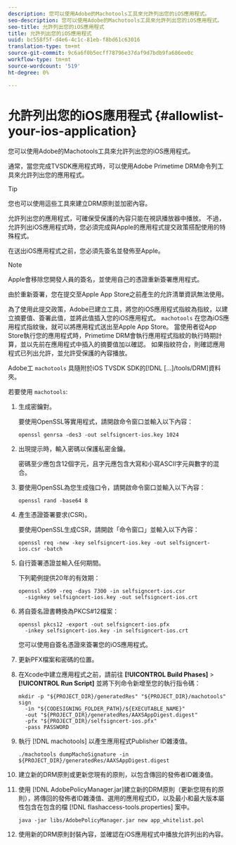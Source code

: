 ```yaml
---
description: 您可以使用Adobe的Machotools工具來允許列出您的iOS應用程式。
seo-description: 您可以使用Adobe的Machotools工具來允許列出您的iOS應用程式。
seo-title: 允許列出您的iOS應用程式
title: 允許列出您的iOS應用程式
uuid: bc558f5f-d4e6-4c1c-81eb-f8bd61c63016
translation-type: tm+mt
source-git-commit: 9c6a6f0b5ecff78796e37daf9d7bdb9fa686ee0c
workflow-type: tm+mt
source-wordcount: '519'
ht-degree: 0%

---
```



# 允許列出您的iOS應用程式 {#allowlist-your-ios-application}

您可以使用Adobe的Machotools工具來允許列出您的iOS應用程式。

通常，當您完成TVSDK應用程式時，可以使用Adobe Primetime DRM命令列工具來允許列出您的應用程式。

>[!TIP]
>
>您也可以使用這些工具來建立DRM原則並加密內容。

允許列出您的應用程式，可確保受保護的內容只能在視訊播放器中播放。 不過，允許列出iOS應用程式時，您必須完成與Apple的應用程式提交政策搭配使用的特殊程式。

在送出iOS應用程式之前，您必須先簽名並發佈至Apple。

>[!NOTE]
>
>Apple會移除您開發人員的簽名，並使用自己的憑證重新簽署應用程式。

由於重新簽署，您在提交至Apple App Store之前產生的允許清單資訊無法使用。

為了使用此提交政策，Adobe已建立工具，將您的iOS應用程式指紋為指紋，以建立摘要值、簽署此值，並將此值插入您的iOS應用程式。 `machotools` 在您為iOS應用程式指紋後，就可以將應用程式送出至Apple App Store。 當使用者從App Store執行您的應用程式時，Primetime DRM會執行應用程式指紋的執行時期計算，並以先前在應用程式中插入的摘要值加以確認。 如果指紋符合，則確認應用程式已列出允許，並允許受保護的內容播放。

Adobe工 `machotools` 具隨附於iOS TVSDK SDK的[!DNL [...]/tools/DRM]資料夾。

若要使用 `machotools`:

1. 生成密鑰對。

   要使用OpenSSL等實用程式，請開啟命令窗口並輸入以下內容：

   ```
   openssl genrsa -des3 -out selfsigncert-ios.key 1024
   ```

1. 出現提示時，輸入密碼以保護私密金鑰。

   密碼至少應包含12個字元，且字元應包含大寫和小寫ASCII字元與數字的混合。
1. 要使用OpenSSL為您生成強口令，請開啟命令窗口並輸入以下內容：

   ```
   openssl rand -base64 8
   ```

1. 產生憑證簽署要求(CSR)。

   要使用OpenSSL生成CSR，請開啟「命令窗口」並輸入以下內容：

   ```
   openssl req -new -key selfsigncert-ios.key -out selfsigncert-ios.csr -batch
   ```

1. 自行簽署憑證並輸入任何期間。

   下列範例提供20年的有效期：

   ```
   openssl x509 -req -days 7300 -in selfsigncert-ios.csr  
     -signkey selfsigncert-ios.key -out selfsigncert-ios.crt
   ```

1. 將自簽名證書轉換為PKCS#12檔案：

   ```
   openssl pkcs12 -export -out selfsigncert-ios.pfx  
     -inkey selfsigncert-ios.key -in selfsigncert-ios.crt
   ```

   您可以使用自簽名憑證來簽署您的iOS應用程式。

1. 更新PFX檔案和密碼的位置。
1. 在Xcode中建立應用程式之前，請前往 **[!UICONTROL Build Phases]** > **[!UICONTROL Run Script]** 並將下列命令新增至您的執行指令碼：

   ```
   mkdir -p "${PROJECT_DIR}/generatedRes" "${PROJECT_DIR}/machotools" sign  
     -in "${CODESIGNING_FOLDER_PATH}/${EXECUTABLE_NAME}"  
     -out "${PROJECT_DIR}/generatedRes/AAXSAppDigest.digest"  
     -pfx "${PROJECT_DIR}/selfsigncert-ios.pfx"  
     -pass PASSWORD
   ```

1. 執行 [!DNL machotools] 以產生應用程式Publisher ID雜湊值。

   ```
   ./machotools dumpMachoSignature -in ${PROJECT_DIR}/generatedRes/AAXSAppDigest.digest
   ```

1. 建立新的DRM原則或更新您現有的原則，以包含傳回的發佈者ID雜湊值。
1. 使用 [!DNL AdobePolicyManager.jar]建立新的DRM原則（更新您現有的原則），將傳回的發佈者ID雜湊值、選用的應用程式ID，以及最小和最大版本屬性包含在包含的檔 [!DNL flashaccess-tools.properties] 案中。

   ```
   java -jar libs/AdobePolicyManager.jar new app_whitelist.pol
   ```

1. 使用新的DRM原則封裝內容，並確認在iOS應用程式中播放允許列出的內容。
